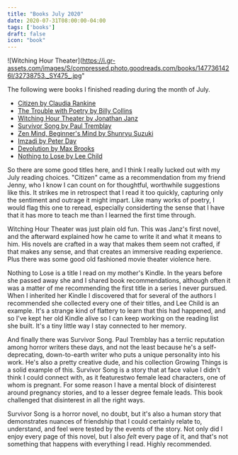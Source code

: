 ```yaml
---
title: "Books July 2020"
date: 2020-07-31T08:00:00-04:00
tags: ['books']
draft: false
icon: "book"
---
```


![Witching Hour Theater](https://i.gr-assets.com/images/S/compressed.photo.goodreads.com/books/1477361426l/32738753._SY475_.jpg"

The following were books I finished reading during the month of July.

* [Citizen by Claudia Rankine](https://www.goodreads.com/book/show/20613761-citizen)
* [The Trouble with Poetry by Billy Collins](https://www.goodreads.com/book/show/24400.The_Trouble_With_Poetry_And_Other_Poems)
* [Witching Hour Theater by Jonathan Janz](https://www.goodreads.com/book/show/32738753-witching-hour-theatre)
* [Survivor Song by Paul Tremblay](https://www.goodreads.com/book/show/52512374-survivor-song)
* [Zen Mind, Beginner's Mind by Shunryu Suzuki](https://www.goodreads.com/book/show/402843.Zen_Mind_Beginner_s_Mind)
* [Imzadi by Peter Day](https://www.goodreads.com/book/show/217890.Imzadi)
* [Devolution by Max Brooks](https://www.goodreads.com/book/show/52454426-devolution)
* [Nothing to Lose by Lee Child](https://www.goodreads.com/book/show/2211221.Nothing_to_Lose)

So there are some good titles here, and I think I really lucked out with my July reading choices. "Citizen" came as a recommendation from my friend Jenny, who I know I can count on for thoughtful, worthwhile suggestions like this. It strikes me in retrospect that I read it too quickly, capturing only the sentiment and outrage it might impart. Like many works of poetry, I would flag this one to reread, especially considerting the sense that I have that it has more to teach me than I learned the first time through.

Witching Hour Theater was just plain old fun. This was Janz's first novel, and the afterward explained how he came to write it and what it means to him. His novels are crafted in a way that makes them seem not crafted, if that makes any sense, and that creates an immersive reading experience. Plus there was some good old fashioned movie theater violence here.

Nothing to Lose is a title I read on my mother's Kindle. In the years before she passed away she and I shared book recommendations, although often it was a matter of me recommending the first title in a series I never pursued. When I inherited her Kindle I discovered that for several of the authors I recommended she collected every one of their titles, and Lee Child is an example. It's a strange kind of flattery to learn that this had happened, and so I've kept her old Kindle alive so I can keep working on the reading list she built. It's a tiny little way I stay connected to her memory.

And finally there was Survivor Song. Paul Tremblay has a terriic reputation among horror writers these days, and not the least because he's a self-deprecating, down-to-earth writer who puts a unique personality into his work. He's also a pretty creative dude, and his collection Growing Things is a solid example of this. Survivor Song is a story that at face value I didn't think I could connect with, as it featurestwo female lead characters, one of whom is pregnant. For some reason I have a mental block of disinterest around pregnancy stories, and to a lesser degree female leads. This book challenged that disinterest in all the right ways.

Survivor Song is a horror novel, no doubt, but it's also a human story that demonstrates nuances of friendship that I could certainly relate to, understand, and feel were tested by the events of the story. Not only did I enjoy every page of this novel, but I also *felt* every page of it, and that's not something that happens with everything I read. Highly recommended.